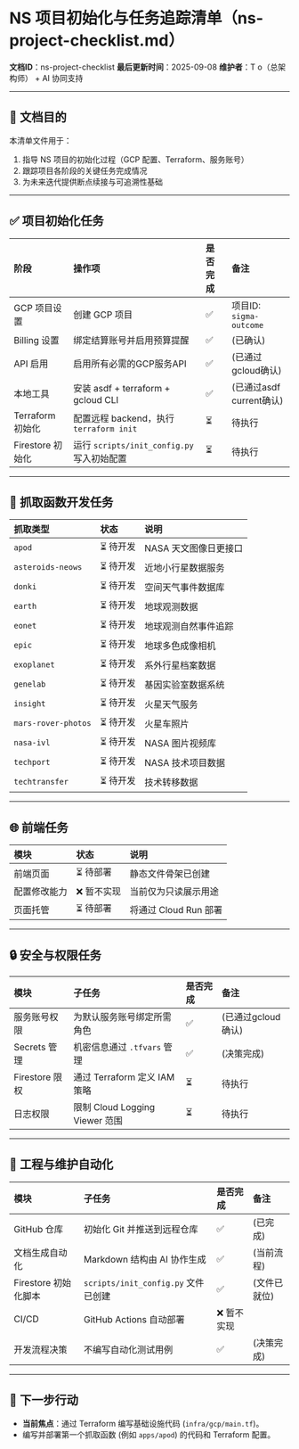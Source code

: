 # NS 项目初始化与任务追踪清单（ns-project-checklist.md）

**文档ID**：ns-project-checklist
**最后更新时间**：2025-09-08
**维护者**：T o（总架构师） + AI 协同支持

---

## 🎯 文档目的

本清单文件用于：

1.  指导 NS 项目的初始化过程（GCP 配置、Terraform、服务账号）
2.  跟踪项目各阶段的关键任务完成情况
3.  为未来迭代提供断点续接与可追溯性基础

---

## ✅ 项目初始化任务

| 阶段 | 操作项 | 是否完成 | 备注 |
| :--- | :--- | :--- | :--- |
| GCP 项目设置 | 创建 GCP 项目 | ✅ | 项目ID: `sigma-outcome` |
| Billing 设置 | 绑定结算账号并启用预算提醒 | ✅ | (已确认) |
| API 启用 | 启用所有必需的GCP服务API | ✅ | (已通过gcloud确认) |
| 本地工具 | 安装 asdf + terraform + gcloud CLI | ✅ | (已通过asdf current确认) |
| Terraform 初始化 | 配置远程 backend，执行 `terraform init` | ⏳ | 待执行 |
| Firestore 初始化 | 运行 `scripts/init_config.py` 写入初始配置 | ⏳ | 待执行 |

---

## 🧠 抓取函数开发任务

| 抓取类型 | 状态 | 说明 |
| :--- | :--- | :--- |
| `apod` | ⏳ 待开发 | NASA 天文图像日更接口 |
| `asteroids-neows`| ⏳ 待开发 | 近地小行星数据服务 |
| `donki` | ⏳ 待开发 | 空间天气事件数据库 |
| `earth` | ⏳ 待开发 | 地球观测数据 |
| `eonet` | ⏳ 待开发 | 地球观测自然事件追踪 |
| `epic` | ⏳ 待开发 | 地球多色成像相机 |
| `exoplanet` | ⏳ 待开发 | 系外行星档案数据 |
| `genelab` | ⏳ 待开发 | 基因实验室数据系统 |
| `insight` | ⏳ 待开发 | 火星天气服务 |
| `mars-rover-photos`| ⏳ 待开发 | 火星车照片 |
| `nasa-ivl` | ⏳ 待开发 | NASA 图片视频库 |
| `techport` | ⏳ 待开发 | NASA 技术项目数据 |
| `techtransfer` | ⏳ 待开发 | 技术转移数据 |

---

## 🌐 前端任务

| 模块 | 状态 | 说明 |
| :--- | :--- | :--- |
| 前端页面 | ⏳ 待部署 | 静态文件骨架已创建 |
| 配置修改能力 | ❌ 暂不实现 | 当前仅为只读展示用途 |
| 页面托管 | ⏳ 待部署 | 将通过 Cloud Run 部署 |

---

## 🔒 安全与权限任务

| 模块 | 子任务 | 是否完成 | 备注 |
| :--- | :--- | :--- | :--- |
| 服务账号权限 | 为默认服务账号绑定所需角色 | ✅ | (已通过gcloud确认) |
| Secrets 管理 | 机密信息通过 `.tfvars` 管理 | ✅ | (决策完成) |
| Firestore 限权 | 通过 Terraform 定义 IAM 策略 | ⏳ | 待执行 |
| 日志权限 | 限制 Cloud Logging Viewer 范围 | ⏳ | 待执行 |

---

## 🧰 工程与维护自动化

| 模块 | 子任务 | 是否完成 | 备注 |
| :--- | :--- | :--- | :--- |
| GitHub 仓库 | 初始化 Git 并推送到远程仓库 | ✅ | (已完成) |
| 文档生成自动化 | Markdown 结构由 AI 协作生成 | ✅ | (当前流程) |
| Firestore 初始化脚本 | `scripts/init_config.py` 文件已创建 | ✅ | (文件已就位) |
| CI/CD | GitHub Actions 自动部署 | ❌ 暂不实现 |
| 开发流程决策 | 不编写自动化测试用例 | ✅ | (决策完成) |

---

## 🧭 下一步行动

* **当前焦点**：通过 Terraform 编写基础设施代码 (`infra/gcp/main.tf`)。
* 编写并部署第一个抓取函数 (例如 `apps/apod`) 的代码和 Terraform 配置。